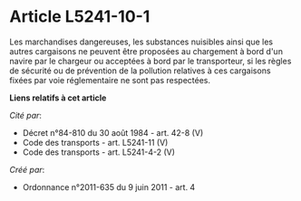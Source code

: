 # Article L5241-10-1

Les marchandises dangereuses, les substances nuisibles ainsi que les autres cargaisons ne peuvent être proposées au
chargement à bord d'un navire par le chargeur ou acceptées à bord par le transporteur, si les règles de sécurité ou de
prévention de la pollution relatives à ces cargaisons fixées par voie réglementaire ne sont pas respectées.

**Liens relatifs à cet article**

_Cité par_:

  - Décret n°84-810 du 30 août 1984 - art. 42-8 (V)
  - Code des transports - art. L5241-11 (V)
  - Code des transports - art. L5241-4-2 (V)

_Créé par_:

  - Ordonnance n°2011-635 du 9 juin 2011 - art. 4
